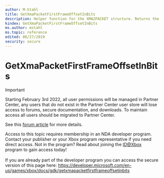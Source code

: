 ```yaml
---
author: M-Stahl
title: GetXmaPacketFirstFrameOffsetInBits
description: Helper function for the XMA2PACKET structure. Returns the first frame offset.
kindex: GetXmaPacketFirstFrameOffsetInBits
ms.author: mstahl
ms.topic: reference
edited: 06/27/2019
security: secure
---
```


# GetXmaPacketFirstFrameOffsetInBits
> [!IMPORTANT]
> Starting February 3rd 2022, all user permissions will be managed in Partner Center, any users that do not exist in the Partner Center user store will lose access to forums, secure documentation, and downloads. To maintain access all users should be migrated to Partner Center. <p></p>See this <a href="https://forums.xboxlive.com/articles/132187/breaking-change-user-access-for-forums-secure-docu.html">forum article</a> for more details.  

 Access to this topic requires membership in an NDA developer program. Contact your publisher or your Xbox program representative if you need direct access. Not in the program? Read about joining the <a href="https://www.xbox.com/Developers/id">ID@Xbox</a> program to gain access today!  <br/><br/>If you are already part of the developer program you can access the secure version of this page here: <a target="_blank" href="https://developer.microsoft.com/en-us/games/xbox/docs/gdk/getxmapacketfirstframeoffsetinbits">https://developer.microsoft.com/en-us/games/xbox/docs/gdk/getxmapacketfirstframeoffsetinbits</a>